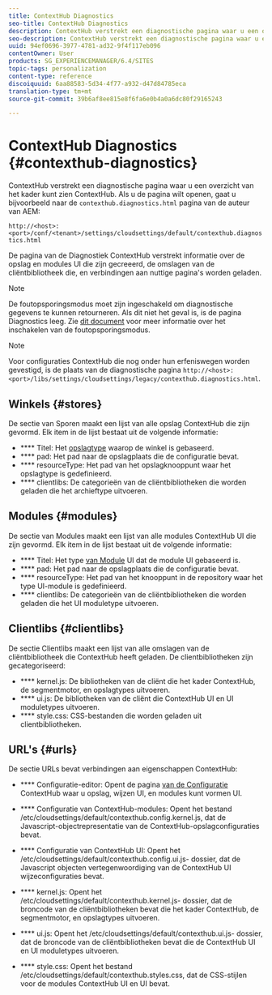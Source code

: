 ```yaml
---
title: ContextHub Diagnostics
seo-title: ContextHub Diagnostics
description: ContextHub verstrekt een diagnostische pagina waar u een overzicht van het kader ContextHub kunt zien
seo-description: ContextHub verstrekt een diagnostische pagina waar u een overzicht van het kader ContextHub kunt zien
uuid: 94ef0696-3977-4781-ad32-9f4f117eb096
contentOwner: User
products: SG_EXPERIENCEMANAGER/6.4/SITES
topic-tags: personalization
content-type: reference
discoiquuid: 6aa88583-5d34-4f77-a932-d47d84785eca
translation-type: tm+mt
source-git-commit: 39b6af8ee815e8f6fa6e0b4a0a6dc80f29165243

---
```



# ContextHub Diagnostics {#contexthub-diagnostics}

ContextHub verstrekt een diagnostische pagina waar u een overzicht van het kader kunt zien ContextHub. Als u de pagina wilt openen, gaat u bijvoorbeeld naar de `contexthub.diagnostics.html` pagina van de auteur van AEM:

`http://<host>:<port>/conf/<tenant>/settings/cloudsettings/default/contexthub.diagnostics.html`

De pagina van de Diagnostiek ContextHub verstrekt informatie over de opslag en modules UI die zijn gecreeerd, de omslagen van de cliëntbibliotheek die, en verbindingen aan nuttige pagina&#39;s worden geladen.

>[!NOTE]
>
>De foutopsporingsmodus moet zijn ingeschakeld om diagnostische gegevens te kunnen retourneren. Als dit niet het geval is, is de pagina Diagnostics leeg. Zie [dit document](/help/sites-administering/contexthub-config.md#debugging-contexthub) voor meer informatie over het inschakelen van de foutopsporingsmodus.

>[!NOTE]
>
>Voor configuraties ContextHub die nog onder hun erfeniswegen worden gevestigd, is de plaats van de diagnostische pagina `http://<host>:<port>/libs/settings/cloudsettings/legacy/contexthub.diagnostics.html`.

## Winkels {#stores}

De sectie van Sporen maakt een lijst van alle opslag ContextHub die zijn gevormd. Elk item in de lijst bestaat uit de volgende informatie:

* **** Titel: Het [opslagtype](/help/sites-developing/ch-samplestores.md) waarop de winkel is gebaseerd.
* **** pad: Het pad naar de opslagplaats die de configuratie bevat.
* **** resourceType: Het pad van het opslagknooppunt waar het opslagtype is gedefinieerd.
* **** clientlibs: De categorieën van de cliëntbibliotheken die worden geladen die het archieftype uitvoeren.

## Modules {#modules}

De sectie van Modules maakt een lijst van alle modules ContextHub UI die zijn gevormd. Elk item in de lijst bestaat uit de volgende informatie:

* **** Titel: Het type [van Module](/help/sites-developing/ch-samplemodules.md) UI dat de module UI gebaseerd is.
* **** pad: Het pad naar de opslagplaats die de configuratie bevat.
* **** resourceType: Het pad van het knooppunt in de repository waar het type UI-module is gedefinieerd.
* **** clientlibs: De categorieën van de cliëntbibliotheken die worden geladen die het UI moduletype uitvoeren.

## Clientlibs {#clientlibs}

De sectie Clientlibs maakt een lijst van alle omslagen van de cliëntbibliotheek die ContextHub heeft geladen. De clientbibliotheken zijn gecategoriseerd:

* **** kernel.js: De bibliotheken van de cliënt die het kader ContextHub, de segmentmotor, en opslagtypes uitvoeren.
* **** ui.js: De bibliotheken van de cliënt die ContextHub UI en UI moduletypes uitvoeren.
* **** style.css: CSS-bestanden die worden geladen uit clientbibliotheken.

## URL&#39;s {#urls}

De sectie URLs bevat verbindingen aan eigenschappen ContextHub:

* **** Configuratie-editor: Opent de pagina [van de Configuratie](/help/sites-administering/contexthub-config.md) ContextHub waar u opslag, wijzen UI, en modules kunt vormen UI.

* **** Configuratie van ContextHub-modules: Opent het bestand /etc/cloudsettings/default/contexthub.config.kernel.js, dat de Javascript-objectrepresentatie van de ContextHub-opslagconfiguraties bevat.
* **** Configuratie van ContextHub UI: Opent het /etc/cloudsettings/default/contexthub.config.ui.js- dossier, dat de Javascript objecten vertegenwoordiging van de ContextHub UI wijzeconfiguraties bevat.
* **** kernel.js: Opent het /etc/cloudsettings/default/contexthub.kernel.js- dossier, dat de broncode van de cliëntbibliotheken bevat die het kader ContextHub, de segmentmotor, en opslagtypes uitvoeren.
* **** ui.js: Opent het /etc/cloudsettings/default/contexthub.ui.js- dossier, dat de broncode van de cliëntbibliotheken bevat die de ContextHub UI en UI moduletypes uitvoeren.
* **** style.css: Opent het bestand /etc/cloudsettings/default/contexthub.styles.css, dat de CSS-stijlen voor de modules ContextHub UI en UI bevat.
